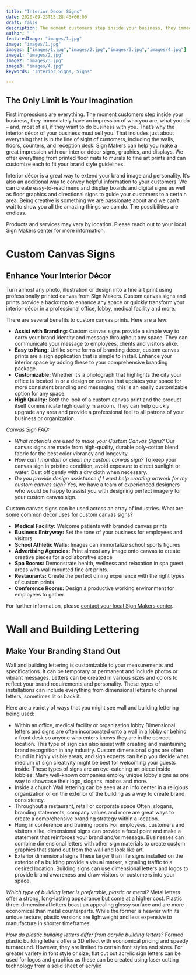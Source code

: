 ```yaml
---
title: "Interior Decor Signs"
date: 2020-09-23T15:28:43+06:00
draft: false
description: The moment customers step inside your business, they immediately have an impression of who you are, what you do – and, most of all, if they want to do business with you.
author: " "
featuredImage: "images/1.jpg"
image: "images/1.jpg"
images: ["images/1.jpg","images/2.jpg","images/3.jpg","images/4.jpg"]
image1: "images/2.jpg"
image2: "images/3.jpg"
image3: "images/4.jpg"
keywords: "Interior Signs, Signs"

---
```

## The Only Limit Is Your Imagination

First impressions are everything. The moment customers step inside your business, they immediately have an impression of who you are, what you do – and, most of all, if they want to do business with you. That’s why the interior décor of your business must sell you. That includes just about everything that is in the line of sight of customers, including the walls, floors, counters, and reception desk. Sign Makers can help you make a great impression with our interior décor signs, graphics, and displays. We offer everything from printed floor mats to murals to fine art prints and can customize each to fit your brand style guidelines.

Interior décor is a great way to extend your brand image and personality. It’s also an additional way to convey helpful information to your customers. We can create easy-to-read menu and display boards and digital signs as well as floor graphics and directional signs to guide your customers to a certain area. Being creative is something we are passionate about and we can’t wait to show you all the amazing things we can do. The possibilities are endless.

Products and services may vary by location. Please reach out to your local Sign Makers center for more information.

# Custom Canvas Signs
## Enhance Your Interior Décor

Turn almost any photo, illustration or design into a fine art print using professionally printed canvas from Sign Makers. Custom canvas signs and prints provide a backdrop to enhance any space or quickly transform your interior décor in a professional office, lobby, medical facility and more.

There are several benefits to custom canvas prints. Here are a few:
- **Assist with Branding:** Custom canvas signs provide a simple way to carry your brand identity and message throughout any space. They can communicate your message to employees, clients and visitors alike.
- **Easy to Hang:** Unlike some forms of branding décor, custom canvas prints are a sign application that is simple to install. Enhance your interior space by adding these to your comprehensive branding package.
- **Customizable:** Whether it’s a photograph that highlights the city your office is located in or a design on canvas that updates your space for more consistent branding and messaging, this is an easily customizable option for any space.
- **High Quality:** Both the look of a custom canvas print and the product itself communicate high quality in a room. They can help quickly upgrade any area and provide a professional feel to all patrons of your business or organization.

*Canvas Sign FAQ:*
- *What materials are used to make your Custom Canvas Signs?* Our canvas signs are made from high-quality, durable poly-cotton blend fabric for the best color vibrancy and longevity.
- *How can I maintain or clean my custom canvas sign?* To keep your canvas sign in pristine condition, avoid exposure to direct sunlight or water. Dust off gently with a dry cloth when necessary.
- *Do you provide design assistance if I want help creating artwork for my custom canvas sign?* Yes, we have a team of experienced designers who would be happy to assist you with designing perfect imagery for your custom canvas sign.

Custom canvas signs can be used across an array of industries. What are some common décor uses for custom canvas signs?

- **Medical Facility:** Welcome patients with branded canvas prints
- **Business Entryway:** Set the tone of your business for employees and visitors
- **School Athletic Walls:** Images can immortalize school sports figures
- **Advertising Agencies:** Print almost any image onto canvas to create creative pieces for a collaborative space
- **Spa Rooms:** Demonstrate health, wellness and relaxation in spa guest areas with wall mounted fine art prints.
- **Restaurants:** Create the perfect dining experience with the right types of custom prints
- **Conference Rooms:** Design a productive working environment for employees to gather

For further information, please [contact your local Sign Makers center](#).

# Wall and Building Lettering
## Make Your Branding Stand Out

Wall and building lettering is customizable to your measurements and specifications. It can be temporary or permanent and include photos or vibrant messages. Letters can be created in various sizes and colors to reflect your brand requirements and personality. These types of installations can include everything from dimensional letters to channel letters, sometimes lit or backlit.

Here are a variety of ways that you might see wall and building lettering being used:
- Within an office, medical facility or organization lobby
  Dimensional letters and signs are often incorporated onto a wall in a lobby or behind a front desk so anyone who enters knows they are in the correct location. This type of sign can also assist with creating and maintaining brand recognition in any industry. Custom dimensional signs are often found in highly visible areas, and sign experts can help you decide what medium of sign creativity might be best for welcoming your guests inside. These types of signs are an eye-catching art piece inside lobbies. Many well-known companies employ unique lobby signs as one way to showcase their logo, slogans, mottos and more.
- Inside a church
  Wall lettering can be seen at an Info center in a religious organization or on the exterior of the building as a way to create brand consistency.
- Throughout a restaurant, retail or corporate space
  Often, slogans, branding statements, company values and more are great ways to create a comprehensive branding strategy within a location.
- Hung in conference and training rooms
  For employees, customers and visitors alike, dimensional signs can provide a focal point and make a statement that reinforces your brand and/or message. Businesses can combine dimensional letters with other sign materials to create custom graphics that stand out from the wall and look like art.
- Exterior dimensional signs
  These larger than life signs installed on the exterior of a building provide a visual marker, signaling traffic to a desired location. Building signs can use dimensional letters and logos to provide brand awareness and draw visitors or customers into your space.

*Which type of building letter is preferable, plastic or metal?* Metal letters offer a strong, long-lasting appearance but come at a higher cost. Plastic three-dimensional letters boast an appealing glossy surface and are more economical than metal counterparts. While the former is heavier with its unique texture, plastic versions are lightweight and less expensive to manufacture in shorter timeframes.

*How do plastic building letters differ from acrylic building letters?* Formed plastic building letters offer a 3D effect with economical pricing and speedy turnaround. However, they are limited to certain font styles and sizes. For greater variety in font style or size, flat cut out acrylic sign letters can be used for logos and graphics as these can be created using laser cutting technology from a solid sheet of acrylic
